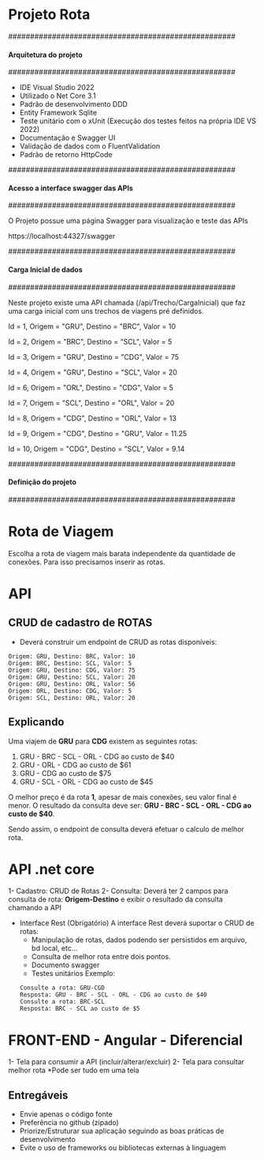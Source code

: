 # Projeto Rota

####################################################
#### Arquitetura do projeto
####################################################

- IDE Visual Studio 2022
- Utilizado o Net Core 3.1
- Padrão de desenvolvimento DDD
- Entity Framework Sqlite
- Teste unitário com o xUnit (Execução dos testes feitos na própria IDE VS 2022)
- Documentação e Swagger UI
- Validação de dados com o FluentValidation
- Padrão de retorno HttpCode

####################################################
#### Acesso a interface swagger das APIs
####################################################

O Projeto possue uma página Swagger para visualização e teste das APIs

https://localhost:44327/swagger

####################################################
#### Carga Inicial de dados
####################################################

Neste projeto existe uma API chamada (/api/Trecho/CargaInicial) que faz uma carga inicial com uns trechos de viagens pré definidos.

Id = 1, Origem = "GRU", Destino = "BRC", Valor = 10

Id = 2, Origem = "BRC", Destino = "SCL", Valor = 5 

Id = 3, Origem = "GRU", Destino = "CDG", Valor = 75

Id = 4, Origem = "GRU", Destino = "SCL", Valor = 20

Id = 6, Origem = "ORL", Destino = "CDG", Valor = 5 

Id = 7, Origem = "SCL", Destino = "ORL", Valor = 20

Id = 8, Origem = "CDG", Destino = "ORL", Valor = 13

Id = 9, Origem = "CDG", Destino = "GRU", Valor = 11.25 

Id = 10, Origem = "CDG", Destino = "SCL", Valor = 9.14 


####################################################
#### Definição do projeto
####################################################

# Rota de Viagem #
Escolha a rota de viagem mais barata independente da quantidade de conexões.
Para isso precisamos inserir as rotas.
 
# API
## CRUD de cadastro de ROTAS ##
* Deverá construir um endpoint de CRUD as rotas disponíveis:
```
Origem: GRU, Destino: BRC, Valor: 10
Origem: BRC, Destino: SCL, Valor: 5
Origem: GRU, Destino: CDG, Valor: 75
Origem: GRU, Destino: SCL, Valor: 20
Origem: GRU, Destino: ORL, Valor: 56
Origem: ORL, Destino: CDG, Valor: 5
Origem: SCL, Destino: ORL, Valor: 20
```
 
## Explicando ## 
Uma viajem de **GRU** para **CDG** existem as seguintes rotas:
 
1. GRU - BRC - SCL - ORL - CDG ao custo de $40
2. GRU - ORL - CDG ao custo de $61
3. GRU - CDG ao custo de $75
4. GRU - SCL - ORL - CDG ao custo de $45
 
O melhor preço é da rota **1**, apesar de mais conexões, seu valor final é menor.
O resultado da consulta deve ser: **GRU - BRC - SCL - ORL - CDG ao custo de $40**.
 
Sendo assim, o endpoint de consulta deverá efetuar o calculo de melhor rota.
 
# API .net core
1- Cadastro: CRUD de Rotas
2- Consulta: Deverá ter 2 campos para consulta de rota: **Origem-Destino** e exibir o resultado da consulta chamando a API
- Interface Rest (Obrigatório)
    A interface Rest deverá suportar o CRUD de rotas:
    - Manipulação de rotas, dados podendo ser persistidos em arquivo, bd local, etc...
    - Consulta de melhor rota entre dois pontos.
	- Documento swagger
	- Testes unitários
  Exemplo:
  ```
  Consulte a rota: GRU-CGD
  Resposta: GRU - BRC - SCL - ORL - CDG ao custo de $40
  Consulte a rota: BRC-SCL
  Resposta: BRC - SCL ao custo de $5
  ```
# FRONT-END - Angular - Diferencial
1- Tela para consumir a API (incluir/alterar/excluir)
2- Tela para consultar melhor rota 
*Pode ser tudo em uma tela
 
## Entregáveis ##
* Envie apenas o código fonte
* Preferência no github (zipado)
* Priorize/Estruturar sua aplicação seguindo as boas práticas de desenvolvimento
* Evite o uso de frameworks ou bibliotecas externas à linguagem

